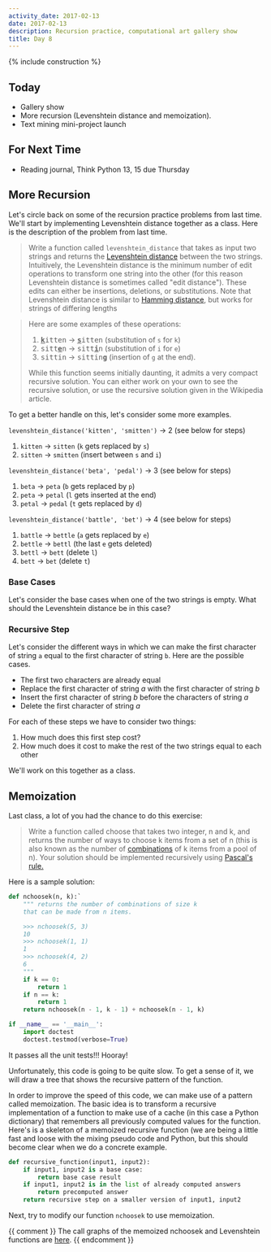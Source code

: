 ```yaml
---
activity_date: 2017-02-13
date: 2017-02-13
description: Recursion practice, computational art gallery show
title: Day 8
---
```


{% include construction %}

## Today

* Gallery show
* More recursion (Levenshtein distance and memoization).
* Text mining mini-project launch


## For Next Time

* Reading journal, Think Python 13, 15 due Thursday


## More Recursion

Let's circle back on some of the recursion practice problems from last time.
We'll start by implementing Levenshtein distance together as a class. Here is
the description of the problem from last time.

> Write a function called `levenshtein_distance` that takes as input two
strings and returns the [Levenshtein
distance](https://en.wikipedia.org/wiki/Levenshtein_distance) between the two
strings. Intuitively, the Levenshtein distance is the minimum number of edit
operations to transform one string into the other (for this reason Levenshtein
distance is sometimes called "edit distance"). These edits can either be
insertions, deletions, or substitutions. Note that Levenshtein distance is
similar to [Hamming distance](https://en.wikipedia.org/wiki/Hamming_distance),
but works for strings of differing lengths

> Here are some examples of these operations:
>
> 1. <tt><b><u>k</u></b>itten</tt> → <tt><b><u>s</u></b>itten</tt> (substitution of `s` for `k`)
> 2. <tt>sitt<b><u>e</u></b>n</tt> → <tt>sitt<b><u>i</u></b>n</tt> (substitution of `i` for `e`)
> 3. <tt>sittin</tt> → <tt>sittin<b><u>g</u></b></tt>  (insertion of `g` at the end).
>
> While this function seems initially daunting, it admits a very compact
recursive solution. You can either work on your own to see the recursive
solution, or use the recursive solution given in the Wikipedia article.

To get a better handle on this, let's consider some more examples.

`levenshtein_distance('kitten', 'smitten')` -> 2 (see below for steps)

1. `kitten` → `sitten` (`k` gets replaced by `s`)
2. `sitten` → `smitten` (insert between `s` and `i`)


`levenshtein_distance('beta', 'pedal')` -> 3 (see below for steps)

1. `beta` → `peta` (`b` gets replaced by `p`)
2. `peta` → `petal` (`l` gets inserted at the end)
3. `petal` → `pedal` (`t` gets replaced by `d`)


`levenshtein_distance('battle', 'bet')` -> 4 (see below for steps)

1. `battle` → `bettle` (`a` gets replaced by `e`)
2. `bettle` → `bettl` (the last `e` gets deleted)
3. `bettl` → `bett` (delete `l`)
4. `bett` → `bet` (delete `t`)


### Base Cases

Let's consider the base cases when one of the two strings is empty. What
should the Levenshtein distance be in this case?


### Recursive Step

Let's consider the different ways in which we can make the first character of
string `a` equal to the first character of string `b`. Here are the possible
cases.

* The first two characters are already equal
* Replace the first character of string _a_ with the first character of string _b_
* Insert the first character of string _b_ before the characters of string _a_
* Delete the first character of string _a_

For each of these steps we have to consider two things:

1. How much does this first step cost?
2. How much does it cost to make the rest of the two strings equal to each other

We'll work on this together as a class.


## Memoization

Last class, a lot of you had the chance to do this exercise:

> Write a function called choose that takes two integer, n and k, and returns
the number of ways to choose k items from a set of n (this is also known as
the number of [combinations](https://en.wikipedia.org/wiki/Combination) of k
items from a pool of n). Your solution should be implemented recursively using
[Pascal's rule.](https://en.wikipedia.org/wiki/Pascal%27s_rule)

Here is a sample solution:

``` python
def nchoosek(n, k):`
    """ returns the number of combinations of size k
    that can be made from n items.

    >>> nchoosek(5, 3)
    10
    >>> nchoosek(1, 1)
    1
    >>> nchoosek(4, 2)
    6
    """
    if k == 0:
        return 1
    if n == k:
        return 1
    return nchoosek(n - 1, k - 1) + nchoosek(n - 1, k)

if __name__ == '__main__':
    import doctest
    doctest.testmod(verbose=True)
```

It passes all the unit tests!!! Hooray!

Unfortunately, this code is going to be quite slow. To get a sense of it, we
will draw a tree that shows the recursive pattern of the function.

In order to improve the speed of this code, we can make use of a pattern
called memoization. The basic idea is to transform a recursive implementation
of a function to make use of a cache (in this case a Python dictionary) that
remembers all previously computed values for the function. Here's is a
skeleton of a memoized recursive function (we are being a little fast and
loose with the mixing pseudo code and Python, but this should become clear
when we do a concrete example.

``` python
def recursive_function(input1, input2):
    if input1, input2 is a base case:
        return base case result
    if input1, input2 is in the list of already computed answers
        return precomputed answer
    return recursive step on a smaller version of input1, input2
```

Next, try to modify our function `nchoosek` to use memoization.

{{ comment }}
The call graphs of the memoized nchoosek and Levenshtein functions are
[here](https://github.com//sd16spring/ClassNotes/blob/master/Call%20Graphs%202.ipynb).
{{ endcomment }}
